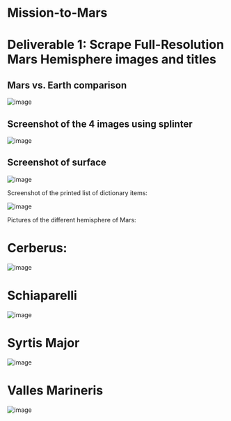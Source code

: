 # Mission-to-Mars


# Deliverable 1: Scrape Full-Resolution Mars Hemisphere images and titles

## Mars vs. Earth comparison

![image](https://user-images.githubusercontent.com/94253815/152695590-b19823f2-9887-4ea1-ba54-f9cfeac4c729.png)


## Screenshot of the 4 images using splinter

![image](https://user-images.githubusercontent.com/94253815/152696054-1422b83d-5442-412b-bb5f-2a55a6ca1980.png)


## Screenshot of surface

![image](https://user-images.githubusercontent.com/94253815/152696144-37f3002a-1fbe-4d23-b2ca-9b155df09554.png)


Screenshot of the printed list of dictionary items:

![image](https://user-images.githubusercontent.com/94253815/152696203-79443d50-1ca2-433e-97e7-a3a580b11608.png)

Pictures of the different hemisphere of Mars:

# Cerberus:

![image](https://user-images.githubusercontent.com/94253815/152696353-5ab67365-c39f-4001-8f63-e56c9ba09aff.png)


# Schiaparelli

![image](https://user-images.githubusercontent.com/94253815/152696406-bf951a69-4072-4f6e-b1d4-4bda0d129eec.png)


# Syrtis Major

![image](https://user-images.githubusercontent.com/94253815/152696492-996efd8e-0d67-41cb-b081-a0c5ad0c572e.png)


# Valles Marineris

![image](https://user-images.githubusercontent.com/94253815/152696536-8eaaf0d3-a8e8-4348-a6f7-8d04c8593e7e.png)

